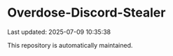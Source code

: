 # Overdose-Discord-Stealer

Last updated: 2025-07-09 10:35:38

This repository is automatically maintained.
